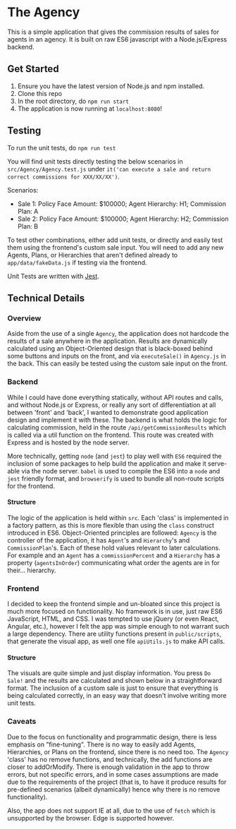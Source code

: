 # The Agency
This is a simple application that gives the commission results of sales for agents in an agency. It is built on raw ES6
javascript with a Node.js/Express backend.

## Get Started
1. Ensure you have the latest version of Node.js and npm installed.
2. Clone this repo
3. In the root directory, do `npm run start`
4. The application is now running at `localhost:8080`!

## Testing
To run the unit tests, do `npm run test`

You will find unit tests directly testing the below scenarios in `src/Agency/Agency.test.js` under 
`it('can execute a sale and return correct commissions for XXX/XX/XX')`.

Scenarios:
- Sale 1: Policy Face Amount: $100000; Agent Hierarchy: H1; Commission Plan: A
- Sale 2: Policy Face Amount: $100000; Agent Hierarchy: H2; Commission Plan: B

To test other combinations, either add unit tests, or directly and easily test them using the frontend's custom sale input. 
You will need to add any new Agents, Plans, or Hierarchies that aren't defined already to `app/data/fakeData.js` if 
testing via the frontend.

Unit Tests are written with [Jest](https://jestjs.io/).

## Technical Details
### Overview
Aside from the use of a single `Agency`, the application does not hardcode the results of a sale anywhere in the 
application. Results are dynamically calculated using an Object-Oriented design that is black-boxed behind some buttons 
and inputs on the front, and via `executeSale()` in `Agency.js` in the back. This can easily be tested using the
custom sale input on the front.

### Backend
While I could have done everything statically, without API routes and calls, and without Node.js or Express, or really 
any sort of differentiation at all between 'front' and 'back', I wanted to demonstrate good application design and 
implement it with these. The backend is what holds the logic for calculating commission, held in the route 
`/api/getCommissionResults` which is called via a util function on the frontend. This route was created with Express and 
is hosted by the node server.

More technically, getting `node` (and `jest`) to play well with `ES6` required the inclusion of some packages to help
build the application and make it serve-able via the node server. `babel` is used to compile the ES6 into a `node` and 
`jest` friendly format, and `browserify` is used to bundle all non-route scripts for the frontend.

#### Structure
The logic of the application is held within `src`. Each 'class' is implemented in a factory pattern, as this is more
flexible than using the `class` construct introduced in ES6. Object-Oriented principles are followed: `Agency` is the 
controller of the application, it has `Agent`'s and `Hierarchy`'s and `CommissionPlan`'s. Each of these hold values 
relevant to later calculations. For example and an `Agent` has a `commissionPercent` and a `Hierarchy` has a property 
(`agentsInOrder`) communicating what order the agents are in for their... hierarchy.

### Frontend
I decided to keep the frontend simple and un-bloated since this project is much more focused on functionality. No 
framework is in use, just raw ES6 JavaScript, HTML, and CSS. I was tempted to use jQuery (or even React, Angular, etc.), 
however I felt the app was simple enough to not warrant such a large dependency. There are utility functions present in 
`public/scripts`, that generate the visual app, as well one file `apiUtils.js` to make API calls.

#### Structure
The visuals are quite simple and just display information. You press `Do Sale!` and the results are calculated and
shown below in a straightforward format. The inclusion of a custom sale is just to ensure that everything is being
calculated correctly, in an easy way that doesn't involve writing more unit tests.

### Caveats
Due to the focus on functionality and programmatic design, there is less emphasis on "fine-tuning". There is no way to
easily add Agents, Hierarchies, or Plans on the frontend, since there is no need too. The `Agency` 'class' has no remove 
functions, and technically, the add functions are closer to addOrModify. There is enough validation in the app to throw
errors, but not specific errors, and in some cases assumptions are made due to the requirements of the project (that is, 
to have it produce results for pre-defined scenarios (albeit dynamically) hence why there is no remove 
functionality).

Also, the app does not support IE at all, due to the use of `fetch` which is unsupported by the browser. Edge is
supported however.